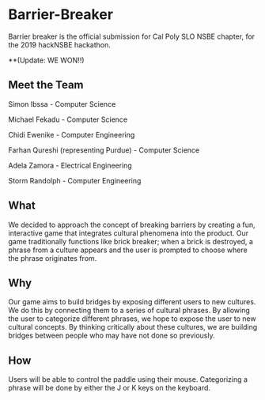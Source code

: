 # Barrier-Breaker
Barrier breaker is the official submission for Cal Poly SLO NSBE chapter, for the 2019 hackNSBE hackathon. 

**(Update: WE WON!!)


## Meet the Team

Simon Ibssa - Computer Science

Michael Fekadu - Computer Science

Chidi Ewenike - Computer Engineering

Farhan Qureshi (representing Purdue) - Computer Science

Adela Zamora - Electrical Engineering

Storm Randolph - Computer Engineering

## What
We decided to approach the concept of breaking barriers by creating a fun, interactive game that integrates cultural phenomena into the product. Our game traditionally functions like brick breaker; when a brick is destroyed, a phrase from a culture appears and the user is prompted to choose where the phrase originates from.

## Why
Our game aims to build bridges by exposing different users to new cultures. We do this by connecting them to a series of cultural phrases. By allowing the user to categorize different phrases, we hope to expose the user to new cultural concepts. By thinking critically about these cultures, we are building bridges between people who may have not done so previously.

## How
Users will be able to control the paddle using their mouse. Categorizing a phrase will be done by either the J or K keys on the keyboard.



